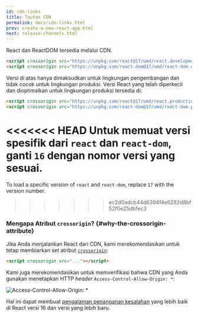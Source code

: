 ```yaml
---
id: cdn-links
title: Tautan CDN
permalink: docs/cdn-links.html
prev: create-a-new-react-app.html
next: release-channels.html
---
```


React dan ReactDOM tersedia melalui CDN.

```html
<script crossorigin src="https://unpkg.com/react@17/umd/react.development.js"></script>
<script crossorigin src="https://unpkg.com/react-dom@17/umd/react-dom.development.js"></script>
```

Versi di atas hanya dimaksudkan untuk lingkungan pengembangan dan tidak cocok untuk lingkungan produksi. Versi React yang telah diperkecil dan dioptimalkan untuk lingkungan produksi tersedia di:

```html
<script crossorigin src="https://unpkg.com/react@17/umd/react.production.min.js"></script>
<script crossorigin src="https://unpkg.com/react-dom@17/umd/react-dom.production.min.js"></script>
```

<<<<<<< HEAD
Untuk memuat versi spesifik dari `react` dan `react-dom`, ganti `16` dengan nomor versi yang sesuai.
=======
To load a specific version of `react` and `react-dom`, replace `17` with the version number.
>>>>>>> ec2d0adcb44d6394f4e6282d8bf52f0e25dbfec3

### Mengapa Atribut `crossorigin`? {#why-the-crossorigin-attribute}

Jika Anda menjalankan React dari CDN, kami merekomendasikan untuk tetap membiarkan set atribut [`crossorigin`](https://developer.mozilla.org/en-US/docs/Web/HTML/CORS_settings_attributes):

```html
<script crossorigin src="..."></script>
```

Kami juga merekomendasikan untuk memverifikasi bahwa CDN yang Anda gunakan menetapkan HTTP *header* `Access-Control-Allow-Origin: *`:

![Access-Control-Allow-Origin: *](../images/docs/cdn-cors-header.png)

Hal ini dapat membuat [pengalaman penanganan kesalahan](/blog/2017/07/26/error-handling-in-react-16.html) yang lebih baik di React versi 16 dan versi yang lebih baru.
